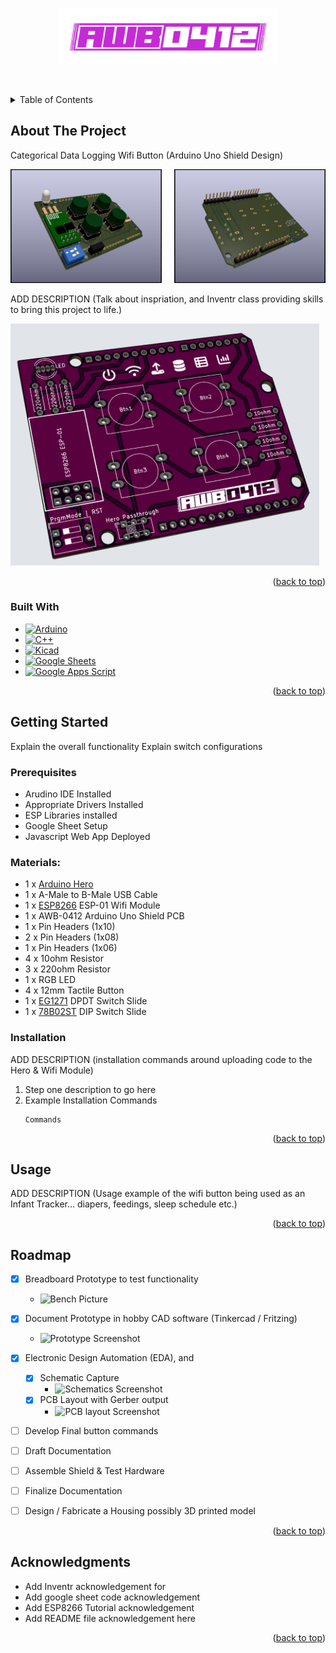 <a name="readme-top"></a>

<!-- PROJECT LOGO -->
<br />
<div align="center">
  <a href="https://github.com/87designer/arduino_infant_tracker">
    <img src="images/Shield-Logo.png" alt="Logo" width="350" height=auto>
  </a>

  <p align="center">
    <br />
    <!-- <a href="https://github.com/87designer/arduino_infant_tracker"><strong>Explore the docs »</strong></a>
    <br />
    <br />
    <a href="https://github.com/87designer/arduino_infant_tracker">View Demo</a> -->
  </p>
</div>



<!-- TABLE OF CONTENTS -->
<details>
  <summary>Table of Contents</summary>
  <ol>
    <li>
      <a href="#about-the-project">About The Project</a>
      <ul>
        <li><a href="#built-with">Built With</a></li>
      </ul>
    </li>
    <li>
      <a href="#getting-started">Getting Started</a>
      <ul>
        <li><a href="#prerequisites">Prerequisites</a></li>
        <li><a href="#installation">Installation</a></li>
      </ul>
    </li>
    <li><a href="#usage">Usage</a></li>
    <li><a href="#roadmap">Roadmap</a></li>
    <li><a href="#acknowledgments">Acknowledgments</a></li>
  </ol>
</details>



<!-- ABOUT THE PROJECT -->
## About The Project

Categorical Data Logging Wifi Button (Arduino Uno Shield Design)

<div style="display:flex">
     <div style="flex:1;padding-right:10px;">
          <img src="images/KiCad_Model(top).png" width=400px/>
     </div>
     <div style="flex:1;padding-left:10px;">
          <img src="images/KiCad_Model(bot).png" width=400px/>
     </div>
</div>

ADD DESCRIPTION (Talk about inspriation, and Inventr class providing skills to bring this project to life.)

<div style="display:flex">
     <div style="flex:1;padding-right:10px;">
          <img src="images/Final_PCB_Design(artwork).png" width=600px/>
     </div>
</div>

<p align="right">(<a href="#readme-top">back to top</a>)</p>



### Built With

* [![Arduino][Arduino]][Arduino-url]
* [![C++][Cplusplus]][Cplusplus-url]
* [![Kicad][KiCad]][KiCad-url]
* [![Google Sheets][googlesheets]][googlesheets-url]
* [![Google Apps Script][appsscript]][appsscript-url]

<p align="right">(<a href="#readme-top">back to top</a>)</p>



<!-- GETTING STARTED -->
## Getting Started

Explain the overall functionality
Explain switch configurations

### Prerequisites

* Arudino IDE Installed
* Appropriate Drivers Installed
* ESP Libraries installed
* Google Sheet Setup
* Javascript Web App Deployed

### Materials:
  * 1 x [Arduino Hero](https://github.com/inventrkits/HERO)
  * 1 x A-Male to B-Male USB Cable
  * 1 x [ESP8266](https://en.wikipedia.org/wiki/ESP8266) ESP-01 Wifi Module
  * 1 x AWB-0412 Arduino Uno Shield PCB
  * 1 x Pin Headers (1x10)
  * 2 x Pin Headers (1x08)
  * 1 x Pin Headers (1x06)
  * 4 x 10ohm Resistor
  * 3 x 220ohm Resistor
  * 1 x RGB LED
  * 4 x 12mm Tactile Button
  * 1 x [EG1271](https://www.digikey.com/en/products/detail/e-switch/EG1271/251335) DPDT Switch Slide
  * 1 x [78B02ST](https://www.digikey.com/en/products/detail/grayhill-inc/78B02ST/726238) DIP Switch Slide


### Installation

<!-- Write about install/uploading the code for hero & wifi module-->

ADD DESCRIPTION (installation commands around uploading code to the Hero & Wifi Module)
1. Step one description to go here
2. Example Installation Commands
   ```
   Commands
   ```

<p align="right">(<a href="#readme-top">back to top</a>)</p>



<!-- USAGE EXAMPLES -->
## Usage

ADD DESCRIPTION (Usage example of the wifi button being used as an Infant Tracker... diapers, feedings, sleep schedule etc.)

<p align="right">(<a href="#readme-top">back to top</a>)</p>



<!-- ROADMAP -->
## Roadmap

- [x] Breadboard Prototype to test functionality
  - ![Bench Picture](images/)
- [x] Document Prototype in hobby CAD software (Tinkercad / Fritzing)
  - ![Prototype Screenshot](images/)
- [x] Electronic Design Automation (EDA), and 
    - [x] Schematic Capture
      - ![Schematics Screenshot](images/)
    - [x] PCB Layout with Gerber output
      - ![PCB layout Screenshot](images/)
- [ ] Develop Final button commands
- [ ] Draft Documentation
- [ ] Assemble Shield & Test Hardware
- [ ] Finalize Documentation
- [ ] Design / Fabricate a Housing possibly 3D printed model


<p align="right">(<a href="#readme-top">back to top</a>)</p>



<!-- ACKNOWLEDGMENTS -->
## Acknowledgments

* []() Add Inventr acknowledgement for 
* []() Add google sheet code acknowledgement
* []() Add ESP8266 Tutorial acknowledgement
* []() Add README file acknowledgement here

<p align="right">(<a href="#readme-top">back to top</a>)</p>



<!-- MARKDOWN LINKS & IMAGES -->
<!-- https://www.markdownguide.org/basic-syntax/#reference-style-links -->
[Arduino]: https://img.shields.io/badge/arduino-00979D?style=for-the-badge&logo=arduino&logoColor=white
[Arduino-url]: https://www.arduino.cc/
[Cplusplus]: https://img.shields.io/badge/C++-00599C?style=for-the-badge&logo=cplusplus&logoColor=white
[Cplusplus-url]: https://en.wikipedia.org/wiki/C%2B%2B
[KiCad]: https://img.shields.io/badge/KiCad-314CB0?style=for-the-badge&logo=kicad&logoColor=white
[KiCad-url]: https://www.kicad.org/
[googlesheets]: https://img.shields.io/badge/Google%20Sheets-34A853?style=for-the-badge&logo=googlesheets&logoColor=white
[googlesheets-url]: https://www.google.com/sheets/about/
[appsscript]: https://img.shields.io/badge/Google%20Apps%20Script-4285F4?style=for-the-badge&logo=googledrive&logoColor=white
[appsscript-url]: https://www.google.com/script/start/
